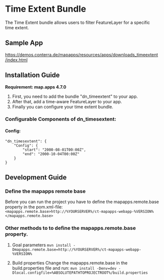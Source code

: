 # Time Extent Bundle
The Time Extent bundle allows users to filter FeatureLayer for a specific time extent.

## Sample App
https://demos.conterra.de/mapapps/resources/apps/downloads_timeextent/index.html

## Installation Guide
**Requirement: map.apps 4.7.0**

1. First, you need to add the bundle "dn_timeextent" to your app.
2. After that, add a time-aware FeatureLayer to your app.
3. Finally you can configure your time extent bundle.

### Configurable Components of dn_timesextent:
#### Config:
```
"dn_timesextent": {
    "Config": {
        "start": "2000-08-01T00:00Z",
        "end": "2000-10-04T00:00Z"
    }
}
```

## Development Guide
### Define the mapapps remote base
Before you can run the project you have to define the mapapps.remote.base property in the pom.xml-file:
`<mapapps.remote.base>http://%YOURSERVER%/ct-mapapps-webapp-%VERSION%</mapapps.remote.base>`

### Other methods to to define the mapapps.remote.base property.
1. Goal parameters
`mvn install -Dmapapps.remote.base=http://%YOURSERVER%/ct-mapapps-webapp-%VERSION%`

2. Build properties
Change the mapapps.remote.base in the build.properties file and run:
`mvn install -Denv=dev -Dlocal.configfile=%ABSOLUTEPATHTOPROJECTROOT%/build.properties`
